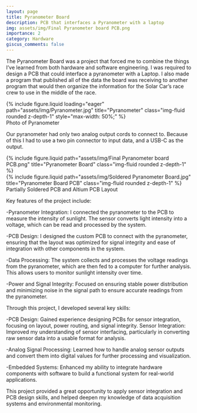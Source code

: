 ```yaml
---
layout: page
title: Pyranometer Board
description: PCB that interfaces a Pyranometer with a laptop
img: assets/img/Final Pyranometer board PCB.png
importance: 2
category: Hardware
giscus_comments: false
---
```


The Pyranometer Board was a project that forced me to combine the things I’ve learned from both hardware and software engineering. I was required to design a PCB that could interface a pyranometer with a Laptop. I also made a program that published all of the data the board was receiving to another program that would then organize the information for the Solar Car’s race crew to use in the middle of the race.



<div class="row">
    <div class="col-sm mt-3 mt-md-0">
        {% include figure.liquid loading="eager" path="assets/img/Pyranometer.jpg" title="Pyranometer" class="img-fluid rounded z-depth-1" style="max-width: 50%;" %}
    </div>
</div>
<div class="caption">
    Photo of Pyranometer
</div>


Our pyranometer had only two analog output cords to connect to. Because of this I had to use a two pin connector to input data, and a USB-C as the output.

<div class="row justify-content-sm-center">
    <div class="col-sm-8 mt-3 mt-md-0">
        {% include figure.liquid path="assets/img/Final Pyranometer board PCB.png" title="Pyranometer Board" class="img-fluid rounded z-depth-1" %}
    </div>
    <div class="col-sm-4 mt-3 mt-md-0">
        {% include figure.liquid path="assets/img/Soldered Pyranometer Board.jpg" title="Pyranometer Board PCB" class="img-fluid rounded z-depth-1" %}
    </div>
</div>
<div class="caption">
    Partially Soldered PCB and Altium PCB Layout
</div>

Key features of the project include:

-Pyranometer Integration: I connected the pyranometer to the PCB to measure the intensity of sunlight. The sensor converts light intensity into a voltage, which can be read and processed by the system.

-PCB Design: I designed the custom PCB to connect with the pyranometer, ensuring that the layout was optimized for signal integrity and ease of integration with other components in the system.

-Data Processing: The system collects and processes the voltage readings from the pyranometer, which are then fed to a computer for further analysis. This allows users to monitor sunlight intensity over time.

-Power and Signal Integrity: Focused on ensuring stable power distribution and minimizing noise in the signal path to ensure accurate readings from the pyranometer.

Through this project, I developed several key skills:

-PCB Design: Gained experience designing PCBs for sensor integration, focusing on layout, power routing, and signal integrity.
Sensor Integration: Improved my understanding of sensor interfacing, particularly in converting raw sensor data into a usable format for analysis.

-Analog Signal Processing: Learned how to handle analog sensor outputs and convert them into digital values for further processing and visualization.

-Embedded Systems: Enhanced my ability to integrate hardware components with software to build a functional system for real-world applications.

This project provided a great opportunity to apply sensor integration and PCB design skills, and helped deepen my knowledge of data acquisition systems and environmental monitoring.



